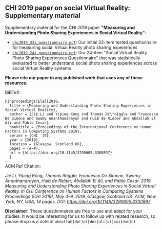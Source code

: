 ## CHI 2019 paper on social Virtual Reality: Supplementary material

Supplementary material for the CHI 2019 paper **"Measuring and Understanding Photo Sharing Experiences in Social Virtual Reality"**:

* [`chi2019_33i_questionnaire.pdf`](https://github.com/cwi-dis/socialVR_questionnaires/blob/master/chi2019_33i_questionnaire.pdf): Our initial 33-item tested questionnaire for measuring social Virtual Reality photo sharing experiences
* [`chi2019_24i_questionnaire.pdf`](https://github.com/cwi-dis/socialVR_questionnaires/blob/master/chi2019_24i_questionnaire.pdf): Our 24-item "Social Virtual Reality Photo Sharing Experiences Questionnaire" that was statistically evaluated to better understand social photo sharing experiences across social Virtual Reality systems


**Please cite our paper in any published work that uses any of these resources.**

BiBTeX:
```
@inproceedings{Elali2018,
  title = {Measuring and Understanding Photo Sharing Experiences in Social Virtual Reality},
  author = {Jie Li and Yiping Kong and Thomas R{\"o}ggla and Francesca De Simone and Swamy Ananthanarayan and Huib de Ridder and Abdallah El Ali and Pablo Cesar},
  booktitle = {Proceedings of the International Conference on Human Factors in Computing Systems 2019},
  series = {CHI '19},
  year = {2019},
  location = {Glasgow, Scotland UK},
  pages = {#-#},
  url = {https://doi.org/10.1145/3290605.3300897}
  }
  ```

ACM Ref Citation:

*Jie Li, Yiping Kong, Thomas Röggla, Francesca De Simone, Swamy Ananthanarayan, Huib de Ridder, Abdallah El Ali, and Pablo Cesar. 2019. Measuring and Understanding Photo Sharing Experiences in Social Virtual Reality. In CHI Conference on Human Factors in Computing Systems Proceedings (CHI 2019), May 4–9, 2019, Glasgow, Scotland UK. ACM, New York, NY, USA, 14 pages. DOI: https://doi.org/10.1145/3290605.3300897*


**Disclaimer:** These questionnaires are free to use and adapt for your studies. It would be interesting for us to follow up with related research, so please drop us a note at `abdallah[dot]el[dot]ali[at]cwi[dot]nl`

&nbsp;   
